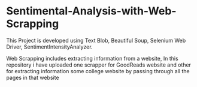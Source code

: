 # Sentimental-Analysis-with-Web-Scrapping
This Project is developed using
Text Blob,
Beautiful Soup,
Selenium Web Driver,
SentimentIntensityAnalyzer.

Web Scrapping includes extracting information from a website, In this repository i have uploaded one scrapper for GoodReads website and other for extracting information some college website by passing through all the pages in that website

